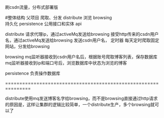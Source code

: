刷csdn流量，分布式部署版

#整体结构
父项目
	爬取、分发	distribute
	浏览	browsing	
	持久化	persistence
	公用接口和实体	api



distribute
	请求代理ip，通过activeMq发送给browsing
  接受http传来的csdn用户名，通过activeMq发送给browsing
  发送csdn用户名，
	定时器
		每天定时爬取固定网站，分发给browsing

browsing
	mq监听器接收到csdn用户名后，根据账号爬取博客列表，保存数据库
	mq监听器接收到ip和端口号后，浏览数据库中状态为浏览的博客

persistence
	负责操作数据库


===============================================================



distribute使用mq发送博客名字给browsing，而不是browsing直接通过http请求的原因是，这样让集群的逻辑比较简单，一个distribute生产，多个browsing就可以了
